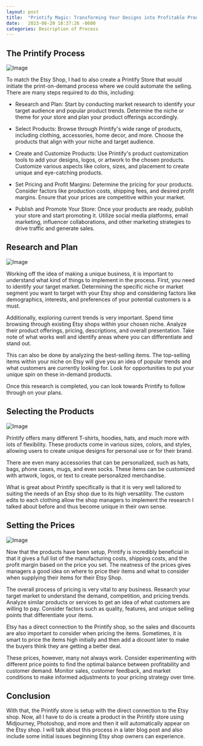 ```yaml
---
layout: post
title:  "Printify Magic: Transforming Your Designs into Profitable Products"
date:   2023-06-20 18:37:26 -0600
categories: Description of Process
---
```


## The Printify Process

![Image](https://res.cloudinary.com/dsdmfz9bs/image/upload/v1688003616/Printify_njbgy1.png)

To match the Etsy Shop, I had to also create a Printify Store that would initiate the print-on-demand process where we could automate the selling. There are many steps required to do this, including:

- Research and Plan: Start by conducting market research to identify your target audience and popular product trends. Determine the niche or theme for your store and plan your product offerings accordingly.

- Select Products: Browse through Printify's wide range of products, including clothing, accessories, home decor, and more. Choose the products that align with your niche and target audience.

- Create and Customize Products: Use Printify's product customization tools to add your designs, logos, or artwork to the chosen products. Customize various aspects like colors, sizes, and placement to create unique and eye-catching products.

- Set Pricing and Profit Margins: Determine the pricing for your products. Consider factors like production costs, shipping fees, and desired profit margins. Ensure that your prices are competitive within your market.

- Publish and Promote Your Store: Once your products are ready, publish your store and start promoting it. Utilize social media platforms, email marketing, influencer collaborations, and other marketing strategies to drive traffic and generate sales.

## Research and Plan

![Image](https://res.cloudinary.com/dsdmfz9bs/image/upload/v1688003700/How-to-create-a-UX-research-plan_Blog-hero_800x500_x2_FA_qr5a06.jpg)

Working off the idea of making a unique business, it is important to understand what kind of things to implement in the process. First, you need to identify your target market. Determining the specific niche or market segment you want to target with your Etsy shop and considering factors like demographics, interests, and preferences of your potential customers is a must.

Additionally, exploring current trends is very important. Spend time browsing through existing Etsy shops within your chosen niche. Analyze their product offerings, pricing, descriptions, and overall presentation. Take note of what works well and identify areas where you can differentiate and stand out.

This can also be done by analyzing the best-selling items. The top-selling items within your niche on Etsy will give you an idea of popular trends and what customers are currently looking for. Look for opportunities to put your unique spin on these in-demand products.

Once this research is completed, you can look towards Printify to follow through on your plans.

## Selecting the Products

![Image](https://res.cloudinary.com/dsdmfz9bs/image/upload/v1688003745/clothing-istock-vectorikart-2021-0730_o8reke.jpg)

Printify offers many different T-shirts, hoodies, hats, and much more with lots of flexibility. These products come in various sizes, colors, and styles, allowing users to create unique designs for personal use or for their brand.

There are even many accessories that can be personalized, such as hats, bags, phone cases, mugs, and even socks. These items can be customized with artwork, logos, or text to create personalized merchandise.

What is great about Printify specifically is that it is very well tailored to suiting the needs of an Etsy shop due to its high versatility. The custom edits to each clothing allow the shop managers to implement the research I talked about before and thus become unique in their own sense.

## Setting the Prices

![Image](https://res.cloudinary.com/dsdmfz9bs/image/upload/v1688003773/13withinterest1-illo-articleLarge_y1z9lk.jpg)

Now that the products have been setup, Printify is incredibly beneficial in that it gives a full list of the manufacturing costs, shipping costs, and the profit margin based on the price you set. The neatness of the prices gives managers a good idea on where to price their items and what to consider when supplying their items for their Etsy Shop.

The overall process of pricing is very vital to any business. Research your target market to understand the demand, competition, and pricing trends. Analyze similar products or services to get an idea of what customers are willing to pay. Consider factors such as quality, features, and unique selling points that differentiate your items.

Etsy has a direct connection to the Printify shop, so the sales and discounts are also important to consider when pricing the items. Sometimes, it is smart to price the items high initially and then add a dicount later to make the buyers think they are getting a better deal.

These prices, however, many not always work. Consider experimenting with different price points to find the optimal balance between profitability and customer demand. Monitor sales, customer feedback, and market conditions to make informed adjustments to your pricing strategy over time.

## Conclusion

With that, the Printify store is setup with the direct connection to the Etsy shop. Now, all I have to do is create a product in the Printify store using Midjourney, Photoshop, and more and then it will automatically appear on the Etsy shop. I will talk about this process in a later blog post and also include some initial issues beginning Etsy shop owners can experience.
